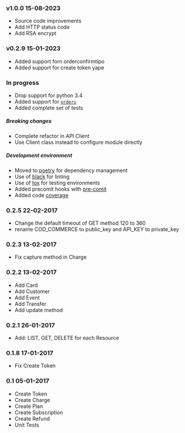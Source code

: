 ### v1.0.0 15-08-2023

- Source code improvements
- Add HTTP status code
- Add RSA encrypt

### v0.2.9 15-01-2023

- Added support forn orderconfirmtipo
- Added support for create token yape

### In progress

- Drop support for python 3.4
- Added support for [`orders`](https://www.culqi.com/api/#/ordenes)
- Added complete set of tests

##### Breaking changes

- Complete refactor in API Client
- Use Client class instead to configure module directly

##### Development environment

- Moved to [poetry](https://poetry.eustace.io) for dependency management
- Use of [black](https://black.readthedocs.io/en/stable/) for linting
- Use of [tox](https://tox.readthedocs.io/en/latest/) for testing environments
- Added precomit hooks with [pre-comit](https://pre-commit.com/)
- Added code [coverage](https://coverage.readthedocs.io/en/stable/)

### 0.2.5 22-02-2017

- Change the default timeout of GET method 120 to 360
- rename COD_COMMERCE to public_key and API_KEY to private_key

### 0.2.3 13-02-2017

- Fix capture method in Charge

### 0.2.2 13-02-2017

- Add Card
- Add Customer
- Add Event
- Add Transfer
- Add update method

### 0.2.1 26-01-2017

- Add: LIST, GET, DELETE for each Resource

### 0.1.8 17-01-2017

- Fix Create Token

### 0.1 05-01-2017

- Create Token
- Create Charge
- Create Plan
- Create Subscription
- Create Refund
- Unit Tests
